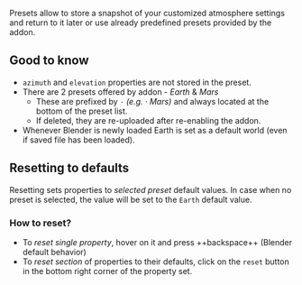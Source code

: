 Presets allow to store a snapshot of your customized atmosphere settings and return to it later
or use already predefined presets provided by the addon.


## Good to know
* `azimuth` and `elevation` properties are not stored in the preset.
* There are 2 presets offered by addon - _Earth_ & _Mars_
    * These are prefixed by `·` _(e.g. · Mars)_ and always located at the bottom of the preset list.
    * If deleted, they are re-uploaded after re-enabling the addon.
* Whenever Blender is newly loaded Earth is set as a default world (even if saved
file has been loaded).


## Resetting to defaults
Resetting sets properties to _selected preset_ default values. In case when no preset is selected,
the value will be set to the `Earth` default value. 

### How to reset?
* To _reset single property_, hover on it and press ++backspace++ (Blender default behavior)
* To _reset section_ of properties to their defaults, click on the `reset` button in the bottom right corner
of the property set.
